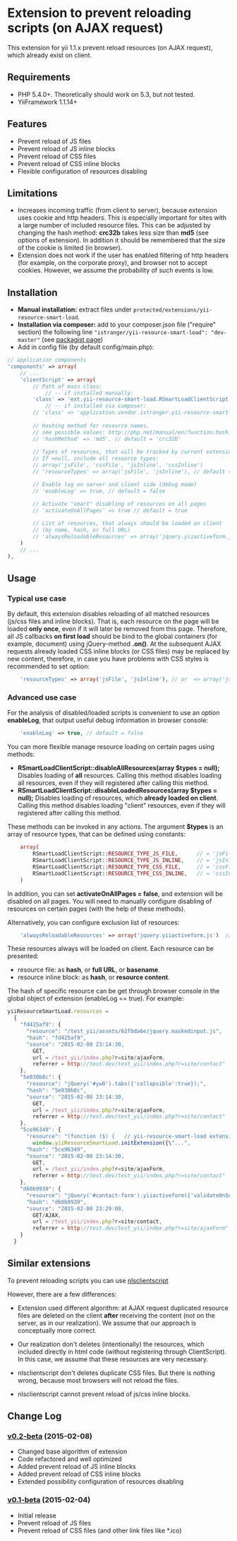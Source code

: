 # Extension to prevent reloading scripts (on AJAX request)

This extension for yii 1.1.x prevent reload resources (on AJAX request), which already exist on client.

## Requirements

+ PHP 5.4.0+. Theoretically should work on 5.3, but not tested.
+ YiiFramework 1.1.14+

## Features

+ Prevent reload of JS files
+ Prevent reload of JS inline blocks
+ Prevent reload of CSS files
+ Prevent reload of CSS inline blocks
+ Flexible configuration of resources disabling

## Limitations

+ Increases incoming traffic (from client to server), because extension uses cookie and http headers.
This is especially important for sites with a large number of included resource files.
This can be adjusted by changing the hash method: **crc32b** takes less size than **md5** (see options of extension).
In addition it should be remembered that the size of the cookie is limited (in browser).
+ Extension does not work if the user has enabled filtering of http headers (for example, on the corporate proxy),
and browser not to accept cookies. However, we assume the probability of such events is low.

## Installation

+ **Manual installation:** extract files under <code>protected/extensions/yii-resource-smart-load</code>.
+ **Installation via composer:** add to your composer.json file ("require" section) the following line  <code>"istranger/yii-resource-smart-load": "dev-master"</code>
  (see <a href="https://packagist.org/packages/istranger/yii-resource-smart-load">packagist page</a>)
+ Add in config file (by default config/main.php):

```php
// application components
'components' => array(
    // ...
    'clientScript' => array(
        // Path of main class: 
            // -- if installed manually: 
        'class' => 'ext.yii-resource-smart-load.RSmartLoadClientScript', 
            // -- if installed via composer: 
        // 'class' => 'application.vendor.istranger.yii-resource-smart-load.RSmartLoadClientScript',  
                    
        // Hashing method for resource names,
        // see possible values: http://php.net/manual/en/function.hash.php#104987 
        // 'hashMethod' => 'md5', // default = 'crc32b'
        
        // Types of resources, that will be tracked by current extension. 
        // If =null, include all resource types: 
        // array('jsFile', 'cssFile', 'jsInline', 'cssInline')
        // 'resourceTypes' => array('jsFile', 'jsInline'), // default = null

        // Enable log on server and client side (debug mode)
        // 'enableLog' => true, // default = false

        // Activate "smart" disabling of resources on all pages
        // 'activateOnAllPages' => true // default = true
        
        // List of resources, that always should be loaded on client 
        // (by name, hash, or full URL)
        // 'alwaysReloadableResources' => array('jquery.yiiactiveform.js')  // default = array()
    )
    // ...
),
```

## Usage

### Typical use case

By default, this extension disables reloading of all matched resources (js/css files and inline blocks).
That is, each resource on the page will be loaded <b>only once</b>, even if it will later be removed from this page.
Therefore, all JS callbacks **on first load** should be bind to the global containers (for example, document) 
using jQuery-method **.on()**. 
At the subsequent AJAX requests already loaded CSS inline blocks (or CSS files) may be replaced by new content, 
therefore, in case you have problems with CSS styles is recommended to set option:

```php
    'resourceTypes' => array('jsFile', 'jsInline'), // or  => array('jsFile')
```

### Advanced use case

For the analysis of disabled/loaded scripts is convenient to use an option **enableLog**, 
that output useful debug information in browser console: 

```php
    'enableLog' => true, // default = false
```

You can more flexible manage resource loading on certain pages using methods: 

+ **RSmartLoadClientScript::disableAllResources(array $types = null);**
    Disables loading of **all** resources. Calling this method disables loading all resources, 
    even if they will registered after calling this method.
+ **RSmartLoadClientScript::disableLoadedResources(array $types = null);**
    Disables loading of resources, which **already loaded on client**. Calling this method disables loading 
    "client" resources, even if they will registered after calling this method.
    
These methods can be invoked in any actions. The argument **$types** is an array of resource types, 
that can be defined using constants:

```php
    array(
        RSmartLoadClientScript::RESOURCE_TYPE_JS_FILE,      // = 'jsFile'
        RSmartLoadClientScript::RESOURCE_TYPE_JS_INLINE,    // = 'jsInline'
        RSmartLoadClientScript::RESOURCE_TYPE_CSS_FILE,     // = 'cssFile'
        RSmartLoadClientScript::RESOURCE_TYPE_CSS_INLINE,   // = 'cssInline'
    )
```

In addition, you can set **activateOnAllPages = false**, and extension will be disabled on all pages. 
You will need to manually configure disabling of resources on certain pages (with the help of these methods).

Alternatively, you can configure exclusion list of resources:

```php
    'alwaysReloadableResources' => array('jquery.yiiactiveform.js')  // default = array()
```

These resources always will be loaded on client. Each resource can be presented: 

+ resource file: as **hash**, or **full URL**, or **basename**.
+ resource inline block: as **hash**, or **resource content**.

The hash of specific resource can be get through browser console in the global object of extension (enableLog == true).
For example:
 
```javascript
yiiResourceSmartLoad.resources = 
  {
    "fd425af9": {
      "resource": "/test_yii/assets/62fbda6e/jquery.maskedinput.js",
      "hash": "fd425af9",
      "source": "2015-02-08 23:14:30,
		GET,
		url = /test_yii/index.php?r=site/ajaxForm,
		referrer = http://test.dev/test_yii/index.php?r=site/contact"
    },
    "5e030b8c": {
      "resource": "jQuery('#yw0').tabs({'collapsible':true});",
      "hash": "5e030b8c",
      "source": "2015-02-08 23:14:30,
		GET,
		url = /test_yii/index.php?r=site/ajaxForm,
		referrer = http://test.dev/test_yii/index.php?r=site/contact"
    },
    "5ce96349": {
      "resource": "(function ($) {   // yii-resource-smart-load extension
        window.yiiResourceSmartLoad.initExtension({\"...",
      "hash": "5ce96349",
      "source": "2015-02-08 23:14:30,
		GET,
		url = /test_yii/index.php?r=site/ajaxForm,
		referrer = http://test.dev/test_yii/index.php?r=site/contact"
    },
    "d60b9939": {
      "resource": "jQuery('#contact-form').yiiactiveform({'validateOnSubmit':true,'attributes':[{'id':'ContactForm_name...",
      "hash": "d60b9939",
      "source": "2015-02-08 23:29:09,
		GET/AJAX,
		url = /test_yii/index.php?r=site/contact,
		referrer = http://test.dev/test_yii/index.php?r=site/ajaxForm"
    }
  }
```


## Similar extensions

To prevent reloading scripts you can use <a href="https://github.com/nlac/nlsclientscript" target="_blank">nlsclientscript</a>

However, there are a few differences:

* Extension used different algorithm: at AJAX request duplicated resource files are deleted on the client **after**
receiving the content (not on the server, as in our realization). We assume that our approach is conceptually more correct.

* Our realization don't deletes (intentionally) the resources, which included directly in html code
(without registering through ClientScript). In this case, we assume that these resources are very necessary.

* nlsclientscript don't deletes duplicate CSS files. But there is nothing wrong, because most browsers will not reload
the files.

* nlsclientscript cannot prevent reload of js/css inline blocks.



## Change Log

### [v0.2-beta](https://github.com/IStranger/yii-resource-smart-load/releases/tag/v0.2-beta) (2015-02-08) ###
* Changed base algorithm of extension
* Code refactored and well optimized
* Added prevent reload of JS inline blocks
* Added prevent reload of CSS inline blocks
* Extended possibility configuration of resources disabling

### [v0.1-beta](https://github.com/IStranger/yii-resource-smart-load/releases/tag/v0.1-beta) (2015-02-04) ###
* Initial release
* Prevent reload of JS files
* Prevent reload of CSS files (and other link files like *.ico)